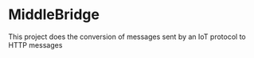 # MiddleBridge
This project does the conversion of messages sent by an IoT protocol to HTTP messages
